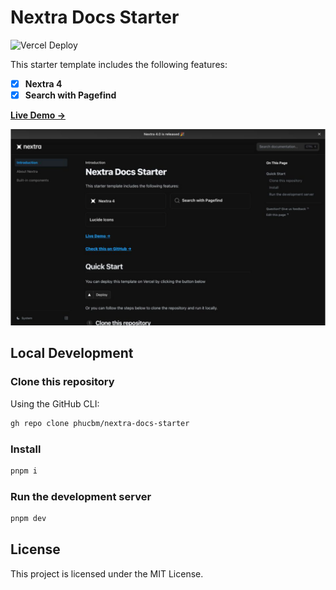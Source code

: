 # Nextra Docs Starter 

![Vercel Deploy](https://deploy-badge.vercel.app/vercel/nextra-docs-starter)

This starter template includes the following features:

- [x] **Nextra 4**
- [x] **Search with Pagefind**

[**Live Demo →**](https://nextra-docs-starter.vercel.app)

[![](.github/screenshot.png)](https://nextra-docs-starter.vercel.app)

## Local Development

### Clone this repository

Using the GitHub CLI:
```bash
gh repo clone phucbm/nextra-docs-starter
```

### Install
```bash
pnpm i
```

### Run the development server
```bash
pnpm dev
```

## License

This project is licensed under the MIT License.
